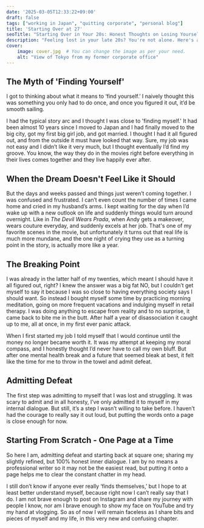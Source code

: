 ```yaml
---
date: '2025-03-05T12:33:22+09:00'
draft: false
tags: ["working in Japan", "quitting corporate", "personal blog"]
title: 'Starting Over at 27'
seoTitle: "Starting Over in Your 20s: Honest Thoughts on Losing Yourself and Beginning Again"
description: "Feeling lost in your late 20s? You're not alone. Here's an honest reflection on stepping away from expectations, facing burnout, and learning how to start over."
cover:
    image: cover.jpg  # You can change the image as per your need.
    alt: "View of Tokyo from my former corporate office"
---
```


## The Myth of 'Finding Yourself' 

I got to thinking about what it means to ‘find yourself.’ I naively thought this was something you only had to do once, and once you figured it out, it’d be smooth sailing. 

I had the typical story arc and I thought I was close to 'finding myself.' It had been almost 10 years since I moved to Japan and I had finally moved to the big city, got my first big girl job, and got married. I thought I had it all figured out, and from the outside it must have looked that way. Sure, my job was not easy and I didn’t like it very much, but I thought eventually I’d find my groove. You know, the way they do in the movies right before everything in their lives comes together and they live happily ever after. 

## When the Dream Doesn't Feel Like it Should 

But the days and weeks passed and things just weren’t coming together. I was confused and frustrated. I can’t even count the number of times I came home and cried in my husband’s arms. I kept waiting for the day when I’d wake up with a new outlook on life and suddenly things would turn around overnight. Like in *The Devil Wears Prada*, when Andy gets a makeover, wears couture everyday, and suddenly excels at her job. That's one of my favorite scenes in the movie, but unfortunately it turns out that real life is much more mundane, and the one night of crying they use as a turning point in the story, is actually more like a year. 

## The Breaking Point

I was already in the latter half of my twenties, which meant I should have it all figured out, right? I knew the answer was a big fat NO, but I couldn’t get myself to say it because I was so close to having everything society says I should want. So instead I bought myself some time by practicing morning meditation, going on more frequent vacations and indulging myself in retail therapy. I was doing anything to escape from reality and to no surprise, it came back to bite me in the butt. After half a year of disassociation it caught up to me, all at once, in my first ever panic attack. 

When I first started my job I told myself that I would continue until the money no longer became worth it. It was my attempt at keeping my moral compass, and I honestly thought I’d never have to call my own bluff. But after one mental health break and a future that seemed bleak at best, it felt like the time for me to throw in the towel and admit defeat.  

## Admitting Defeat

The first step was admitting to myself that I was lost and struggling. It was scary to admit and in all honesty, I’ve only admitted it to myself in my internal dialogue. But still, it’s a step I wasn’t willing to take before. I haven’t had the courage to really say it out loud, but putting the words onto a page is close enough for now.  

## Starting From Scratch - One Page at a Time

So here I am, admitting defeat and starting back at square one; sharing my slightly refined, but 100% honest inner dialogue. I am by no means a professional writer so it may not be the easiest read, but putting it onto a page helps me to clear the constant chatter in my head. 

I still don’t know if anyone ever really ‘finds themselves,’ but I hope to at least better understand myself, because right now I can’t really say that I do. I am not brave enough to post on Instagram and share my journey with people I know, nor am I brave enough to show my face on YouTube and try my hand at vlogging. So as of now I will remain faceless as I share bits and pieces of myself and my life, in this very new and confusing chapter. 

